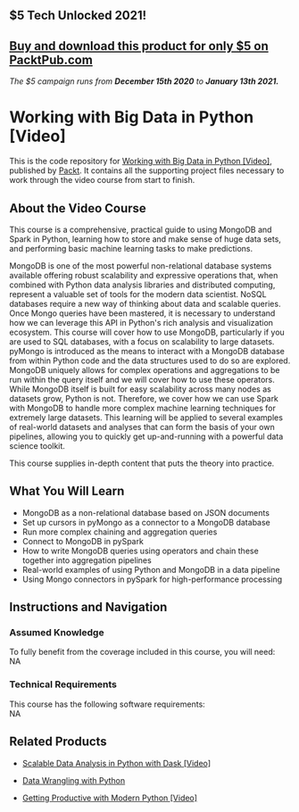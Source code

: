 ## $5 Tech Unlocked 2021!
[Buy and download this product for only $5 on PacktPub.com](https://www.packtpub.com/)
-----
*The $5 campaign         runs from __December 15th 2020__ to __January 13th 2021.__*

# Working with Big Data in Python [Video]
This is the code repository for [Working with Big Data in Python [Video]](https://www.packtpub.com/application-development/working-big-data-python-video?utm_source=github&utm_medium=repository&utm_campaign=9781788839068), published by [Packt](https://www.packtpub.com/?utm_source=github). It contains all the supporting project files necessary to work through the video course from start to finish.
## About the Video Course
This course is a comprehensive, practical guide to using MongoDB and Spark in Python, learning how to store and make sense of huge data sets, and performing basic machine learning tasks to make predictions.

MongoDB is one of the most powerful non-relational database systems available offering robust scalability and expressive operations that, when combined with Python data analysis libraries and distributed computing, represent a valuable set of tools for the modern data scientist. NoSQL databases require a new way of thinking about data and scalable queries. Once Mongo queries have been mastered, it is necessary to understand how we can leverage this API in Python's rich analysis and visualization ecosystem. This course will cover how to use MongoDB, particularly if you are used to SQL databases, with a focus on scalability to large datasets. pyMongo is introduced as the means to interact with a MongoDB database from within Python code and the data structures used to do so are explored. MongoDB uniquely allows for complex operations and aggregations to be run within the query itself and we will cover how to use these operators. While MongoDB itself is built for easy scalability across many nodes as datasets grow, Python is not. Therefore, we cover how we can use Spark with MongoDB to handle more complex machine learning techniques for extremely large datasets. This learning will be applied to several examples of real-world datasets and analyses that can form the basis of your own pipelines, allowing you to quickly get up-and-running with a powerful data science toolkit.

This course supplies in-depth content that puts the theory into practice.

<H2>What You Will Learn</H2>
<DIV class=book-info-will-learn-text>
<UL>
<LI>MongoDB as a non-relational database based on JSON documents 
<LI>Set up cursors in pyMongo as a connector to a MongoDB database 
<LI>Run more complex chaining and aggregation queries 
<LI>Connect to MongoDB in pySpark 
<LI>How to write MongoDB queries using operators and chain these together into aggregation pipelines 
<LI>Real-world examples of using Python and MongoDB in a data pipeline 
<LI>Using Mongo connectors in pySpark for high-performance processing </LI></UL></DIV>

## Instructions and Navigation
### Assumed Knowledge
To fully benefit from the coverage included in this course, you will need:<br/>
NA
### Technical Requirements
This course has the following software requirements:<br/>
NA

## Related Products
* [Scalable Data Analysis in Python with Dask [Video]]()

* [Data Wrangling with Python]()

* [Getting Productive with Modern Python [Video]]()

